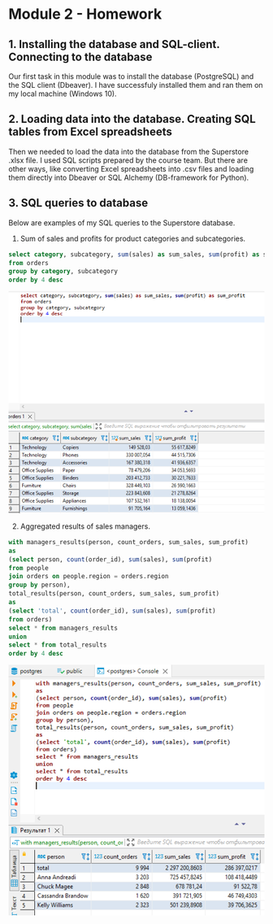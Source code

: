 # Module 2 - Homework

## 1. Installing the database and SQL-client. Connecting to the database

Our first task in this module was to install the database (PostgreSQL) and the SQL client (Dbeaver). I have sucсessfuly installed them and ran them on my local machine (Windows 10).

## 2. Loading data into the database. Creating SQL tables from Excel spreadsheets

Then we needed to load the data into the database from the Superstore .xlsx file. I used SQL scripts prepared by the course team. But there are other ways, like converting Excel spreadsheets into .csv files and loading them directly into Dbeaver or SQL Alchemy (DB-framework for Python).

## 3. SQL queries to database

Below are examples of my SQL queries to the Superstore database.

1. Sum of sales and profits for product categories and subcategories.

```sql
select category, subcategory, sum(sales) as sum_sales, sum(profit) as sum_profit
from orders
group by category, subcategory
order by 4 desc
```
![categories_sales_profit](https://github.com/eskapandr/DataLearn/blob/ddc3095754ff403d886f290348cab35dd621ba1c/DE-101/Module02/images/categories_sales_profit.png)

2. Aggregated results of sales managers.

```sql
with managers_results(person, count_orders, sum_sales, sum_profit) 
as
(select person, count(order_id), sum(sales), sum(profit)
from people
join orders on people.region = orders.region 
group by person),
total_results(person, count_orders, sum_sales, sum_profit) 
as
(select 'total', count(order_id), sum(sales), sum(profit)
from orders)
select * from managers_results
union
select * from total_results
order by 4 desc
```
![managers_sales_profit](https://github.com/eskapandr/DataLearn/blob/ddc3095754ff403d886f290348cab35dd621ba1c/DE-101/Module02/images/managers_sales_profit.png)